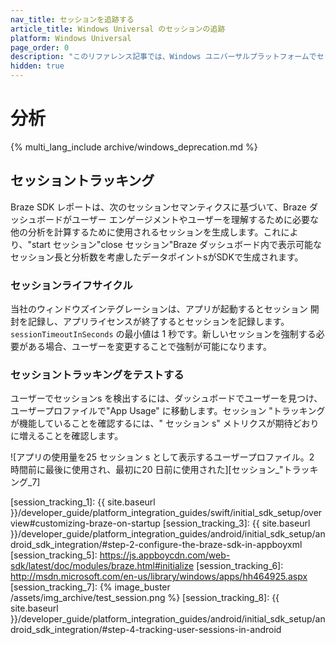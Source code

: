 ```yaml
---
nav_title: セッションを追跡する
article_title: Windows Universal のセッションの追跡
platform: Windows Universal
page_order: 0
description: "このリファレンス記事では、Windows ユニバーサルプラットフォームでセッションを追跡する方法について説明します。"
hidden: true
---
```


# 分析
{% multi_lang_include archive/windows_deprecation.md %}

## セッショントラッキング

Braze SDK レポートは、次のセッションセマンティクスに基づいて、Braze ダッシュボードがユーザー エンゲージメントやユーザーを理解するために必要な他の分析を計算するために使用されるセッションを生成します。これにより、"start セッション"close セッション"Braze ダッシュボード内で表示可能なセッション長と分析数を考慮したデータポイントsがSDKで生成されます。

### セッションライフサイクル

当社のウィンドウズインテグレーションは、アプリが起動するとセッション 開封を記録し、アプリライセンスが終了するとセッションを記録します。`sessionTimeoutInSeconds` の最小値は 1 秒です。新しいセッションを強制する必要がある場合、ユーザーを変更することで強制が可能になります。

### セッショントラッキングをテストする

ユーザーでセッションs を検出するには、ダッシュボードでユーザーを見つけ、ユーザープロファイルで"App Usage" に移動します。セッション "トラッキングが機能していることを確認するには、" セッション s" メトリクスが期待どおりに増えることを確認します。

![アプリの使用量を25 セッション s として表示するユーザープロファイル。2 時間前に最後に使用され、最初に20 日前に使用された]\[セッション_"トラッキング_7]

\[session_tracking_1]: {{ site.baseurl }}/developer_guide/platform_integration_guides/swift/initial_sdk_setup/overview#customizing-braze-on-startup
\[session_tracking_3]: {{ site.baseurl }}/developer_guide/platform_integration_guides/android/initial_sdk_setup/android_sdk_integration/#step-2-configure-the-braze-sdk-in-appboyxml
\[session_tracking_5]: https://js.appboycdn.com/web-sdk/latest/doc/modules/braze.html#initialize
\[session_tracking_6]: http://msdn.microsoft.com/en-us/library/windows/apps/hh464925.aspx
\[session_tracking_7]: {% image_buster /assets/img_archive/test_session.png %}
\[session_tracking_8]: {{ site.baseurl }}/developer_guide/platform_integration_guides/android/initial_sdk_setup/android_sdk_integration/#step-4-tracking-user-sessions-in-android


